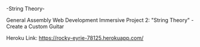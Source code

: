-String Theory-

General Assembly Web Development Immersive Project 2: "String Theory" - Create a Custom Guitar

Heroku Link: https://rocky-eyrie-78125.herokuapp.com/
